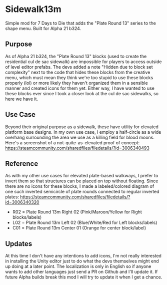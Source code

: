 # Sidewalk13m
Simple mod for 7 Days to Die that adds the "Plate Round 13" series to the shape menu. Built for Alpha 21 b324.

## Purpose
As of Alpha 21 b324, the "Plate Round 13" blocks (used to create the residential cul de sac sidewalk) are impossible for players to access outside of level editor prefabs. The devs added a note "Hidden due to block set complexity" next to the code that hides these blocks from the creative menu, which must mean they think we're too stupid to use these blocks properly (lol) or more likely they haven't organized them in a sensible manner and created icons for them yet. Either way, I have wanted to use these blocks ever since I took a closer look at the cul de sac sidewalks, so here we have it.

## Use Case
Beyond their original purpose as a sidewalk, these have utility for elevated platform base designs. In my own use case, I employ a half-circle as a wide overhang surrounding the area we use as a killing field for blood moons. Here's a screenshot of a not-quite-as-elevated proof of concept:
https://steamcommunity.com/sharedfiles/filedetails/?id=3006340493

## Reference
As with my other use cases for elevated plate-based walkways, I prefer to invert them so that structures can be placed on top without floating. Since there are no icons for these blocks, I made a labeled/colored diagram of one such inverted semicircle of plate rounds connected to regular inverted plates:
https://steamcommunity.com/sharedfiles/filedetails/?id=3006340320
- R02 = Plate Round 13m Right 02 (Pink/Maroon/Yellow for Right blocks/labels)
- L02 = Plate Round 13m Left 02 (Blue/White/Red for Left blocks/labels)
- C01 = Plate Round 13m Center 01 (Orange for center block/label)

## Updates
At this time I don't have any intentions to add icons, I'm not really interested in installing the Unity editor just to do what the devs themselves might end up doing at a later point. The localization is only in English so if anyone wants to add other languages just send a PR on Github and I'll update it. If future Alpha builds break this mod I will try to update it when I get a chance.
